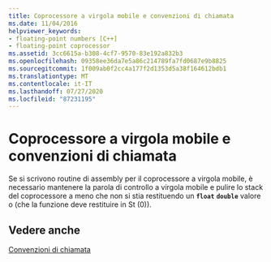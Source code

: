 ```yaml
---
title: Coprocessore a virgola mobile e convenzioni di chiamata
ms.date: 11/04/2016
helpviewer_keywords:
- floating-point numbers [C++]
- floating-point coprocessor
ms.assetid: 3cc6615a-b308-4cf7-9570-83e192a832b3
ms.openlocfilehash: 09358ee36da7e5a86c214789fa7fd0687e9b8825
ms.sourcegitcommit: 1f009ab0f2cc4a177f2d1353d5a38f164612bdb1
ms.translationtype: MT
ms.contentlocale: it-IT
ms.lasthandoff: 07/27/2020
ms.locfileid: "87231195"
---
```

# <a name="floating-point-coprocessor-and-calling-conventions"></a>Coprocessore a virgola mobile e convenzioni di chiamata

Se si scrivono routine di assembly per il coprocessore a virgola mobile, è necessario mantenere la parola di controllo a virgola mobile e pulire lo stack del coprocessore a meno che non si stia restituendo un **`float`** **`double`** valore o (che la funzione deve restituire in St (0)).

## <a name="see-also"></a>Vedere anche

[Convenzioni di chiamata](../cpp/calling-conventions.md)
